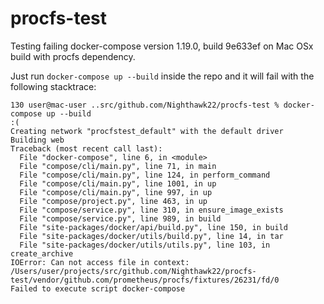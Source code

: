 # procfs-test

Testing failing docker-compose version 1.19.0, build 9e633ef on Mac OSx build with procfs dependency.

Just run `docker-compose up --build`  inside the repo and it will fail with the following stacktrace:

```
130 user@mac-user ..src/github.com/Nighthawk22/procfs-test % docker-compose up --build                                                                                                      :(
Creating network "procfstest_default" with the default driver
Building web
Traceback (most recent call last):
  File "docker-compose", line 6, in <module>
  File "compose/cli/main.py", line 71, in main
  File "compose/cli/main.py", line 124, in perform_command
  File "compose/cli/main.py", line 1001, in up
  File "compose/cli/main.py", line 997, in up
  File "compose/project.py", line 463, in up
  File "compose/service.py", line 310, in ensure_image_exists
  File "compose/service.py", line 989, in build
  File "site-packages/docker/api/build.py", line 150, in build
  File "site-packages/docker/utils/build.py", line 14, in tar
  File "site-packages/docker/utils/utils.py", line 103, in create_archive
IOError: Can not access file in context: /Users/user/projects/src/github.com/Nighthawk22/procfs-test/vendor/github.com/prometheus/procfs/fixtures/26231/fd/0
Failed to execute script docker-compose
```
